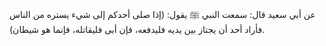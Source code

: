 عن أبي سعيد قال: سمعت النبي ﷺ يقول: (إذا صلى أحدكم إلى شيء يستره من الناس فأراد أحد أن يجتاز بين يديه فليدفعه، فإن أبى فليقاتله، فإنما هو شيطان).